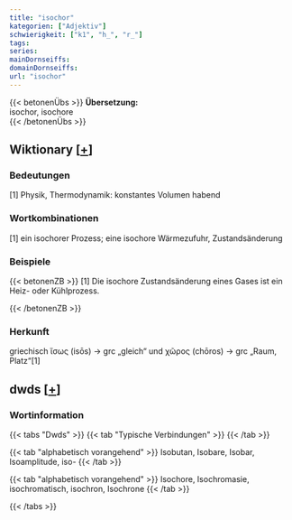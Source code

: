 ```yaml
---
title: "isochor"
kategorien: ["Adjektiv"]
schwierigkeit: ["k1", "h_", "r_"]
tags:
series:
mainDornseiffs:
domainDornseiffs:
url: "isochor"
---
```


{{< betonenÜbs >}}
**Übersetzung:**  
isochor, isochore  
{{< /betonenÜbs >}}

## Wiktionary [[+](https://de.wiktionary.org/wiki/isochor)]

### Bedeutungen
[1] Physik, Thermodynamik: konstantes Volumen habend  

### Wortkombinationen
[1] ein isochorer Prozess; eine isochore Wärmezufuhr, Zustandsänderung  

### Beispiele
{{< betonenZB >}}
[1] Die isochore Zustandsänderung eines Gases ist ein Heiz- oder Kühlprozess.  

{{< /betonenZB >}}
### Herkunft
griechisch ἴσως (isōs) → grc „gleich“ und χῶρος (chōros) → grc „Raum, Platz“[1]  



## dwds [[+](https://www.dwds.de/wb/isochor)]

### Wortinformation
{{< tabs "Dwds" >}}
{{< tab "Typische Verbindungen" >}}
{{< /tab >}}

{{< tab "alphabetisch vorangehend" >}}
Isobutan, Isobare, Isobar, Isoamplitude, iso-
{{< /tab >}}

{{< tab "alphabetisch vorangehend" >}}
Isochore, Isochromasie, isochromatisch, isochron, Isochrone
{{< /tab >}}

{{< /tabs >}}

